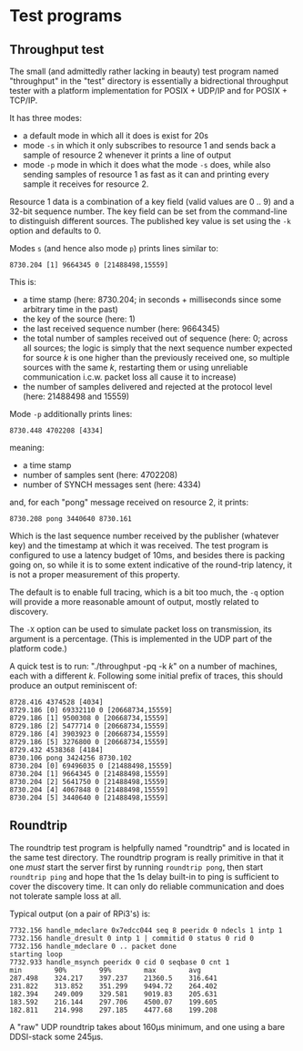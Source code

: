 # Test programs

## Throughput test

The small (and admittedly rather lacking in beauty) test program named "throughput" in the "test" directory is essentially a bidrectional throughput tester with a platform implementation for POSIX + UDP/IP and for POSIX + TCP/IP.

It has three modes:

* a default mode in which all it does is exist for 20s
* mode `-s` in which it only subscribes to resource 1 and sends back a sample of resource 2 whenever it prints a line of output
* mode `-p` mode in which it does what the mode `-s` does, while also sending samples of resource 1 as fast as it can and printing every sample it receives for resource 2.

Resource 1 data is a combination of a key field (valid values are 0 .. 9) and a 32-bit sequence number. The key field can be set from the command-line to distinguish different sources. The published key value is set using the `-k` option and defaults to 0.

Modes `s` (and hence also mode `p`) prints lines similar to:

```
8730.204 [1] 9664345 0 [21488498,15559]
```

This is:

* a time stamp (here: 8730.204; in seconds + milliseconds since some arbitrary time in the past)
* the key of the source (here: 1)
* the last received sequence number (here: 9664345)
* the total number of samples received out of sequence (here: 0; across all sources; the logic is simply that the next sequence number expected for source *k* is one higher than the previously received one, so multiple sources with the same *k*, restarting them or using unreliable communication i.c.w. packet loss all cause it to increase)
* the number of samples delivered and rejected at the protocol level (here: 21488498 and 15559)

Mode `-p` additionally prints lines:

```
8730.448 4702208 [4334]
```

meaning:

* a time stamp
* number of samples sent (here: 4702208)
* number of SYNCH messages sent (here: 4334)

and, for each "pong" message received on resource 2, it prints:

```
8730.208 pong 3440640 8730.161
```

Which is the last sequence number received by the publisher (whatever key) and the timestamp at which it was received. The test program is configured to use a latency budget of 10ms, and besides there is packing going on, so while it is to some extent indicative of the round-trip latency, it is not a proper measurement of this property.

The default is to enable full tracing, which is a bit too much, the `-q` option will provide a more reasonable amount of output, mostly related to discovery.

The `-X` option can be used to simulate packet loss on transmission, its argument is a percentage. (This is implemented in the UDP part of the platform code.)

A quick test is to run: "./throughput -pq -k *k*" on a number of machines, each with a different *k*. Following some initial prefix of traces, this should produce an output reminiscent of:

```
8728.416 4374528 [4034]
8729.186 [0] 69332110 0 [20668734,15559]
8729.186 [1] 9500308 0 [20668734,15559]
8729.186 [2] 5477714 0 [20668734,15559]
8729.186 [4] 3903923 0 [20668734,15559]
8729.186 [5] 3276800 0 [20668734,15559]
8729.432 4538368 [4184]
8730.106 pong 3424256 8730.102
8730.204 [0] 69496035 0 [21488498,15559]
8730.204 [1] 9664345 0 [21488498,15559]
8730.204 [2] 5641750 0 [21488498,15559]
8730.204 [4] 4067848 0 [21488498,15559]
8730.204 [5] 3440640 0 [21488498,15559]
```

## Roundtrip

The roundtrip test program is helpfully named "roundtrip" and is located in the same test directory. The roundtrip program is really primitive in that it one *must* start the server first by running `roundtrip pong`, then start `roundtrip ping` and hope that the 1s delay built-in to ping is sufficient to cover the discovery time. It can only do reliable communication and does not tolerate sample loss at all.

Typical output (on a pair of RPi3's) is:

```
7732.156 handle_mdeclare 0x7edcc044 seq 8 peeridx 0 ndecls 1 intp 1
7732.156 handle_dresult 0 intp 1 | commitid 0 status 0 rid 0
7732.156 handle_mdeclare 0 .. packet done
starting loop
7732.933 handle_msynch peeridx 0 cid 0 seqbase 0 cnt 1
min        90%        99%        max        avg
287.498    324.217    397.237    21360.5    316.641
231.822    313.852    351.299    9494.72    264.402
182.394    249.009    329.581    9019.83    205.631
183.592    216.144    297.706    4500.07    199.605
182.811    214.998    297.185    4477.68    199.208
```

A "raw" UDP roundtrip takes about 160µs minimum, and one using a bare DDSI-stack some 245µs.
